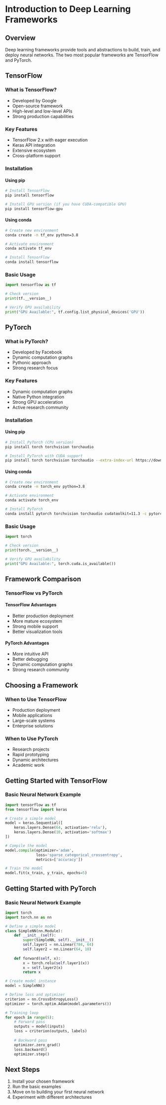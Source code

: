 # Introduction to Deep Learning Frameworks

## Overview

Deep learning frameworks provide tools and abstractions to build, train, and deploy neural networks. The two most popular frameworks are TensorFlow and PyTorch.

## TensorFlow

### What is TensorFlow?
- Developed by Google
- Open-source framework
- High-level and low-level APIs
- Strong production capabilities

### Key Features
- TensorFlow 2.x with eager execution
- Keras API integration
- Extensive ecosystem
- Cross-platform support

### Installation

#### Using pip
```bash
# Install TensorFlow
pip install tensorflow

# Install GPU version (if you have CUDA-compatible GPU)
pip install tensorflow-gpu
```

#### Using conda
```bash
# Create new environment
conda create -n tf_env python=3.8

# Activate environment
conda activate tf_env

# Install TensorFlow
conda install tensorflow
```

### Basic Usage
```python
import tensorflow as tf

# Check version
print(tf.__version__)

# Verify GPU availability
print("GPU Available:", tf.config.list_physical_devices('GPU'))
```

## PyTorch

### What is PyTorch?
- Developed by Facebook
- Dynamic computation graphs
- Pythonic approach
- Strong research focus

### Key Features
- Dynamic computation graphs
- Native Python integration
- Strong GPU acceleration
- Active research community

### Installation

#### Using pip
```bash
# Install PyTorch (CPU version)
pip install torch torchvision torchaudio

# Install PyTorch with CUDA support
pip install torch torchvision torchaudio --extra-index-url https://download.pytorch.org/whl/cu113
```

#### Using conda
```bash
# Create new environment
conda create -n torch_env python=3.8

# Activate environment
conda activate torch_env

# Install PyTorch
conda install pytorch torchvision torchaudio cudatoolkit=11.3 -c pytorch
```

### Basic Usage
```python
import torch

# Check version
print(torch.__version__)

# Verify GPU availability
print("GPU Available:", torch.cuda.is_available())
```

## Framework Comparison

### TensorFlow vs PyTorch

#### TensorFlow Advantages
- Better production deployment
- More mature ecosystem
- Strong mobile support
- Better visualization tools

#### PyTorch Advantages
- More intuitive API
- Better debugging
- Dynamic computation graphs
- Strong research community

## Choosing a Framework

### When to Use TensorFlow
- Production deployment
- Mobile applications
- Large-scale systems
- Enterprise solutions

### When to Use PyTorch
- Research projects
- Rapid prototyping
- Dynamic architectures
- Academic work

## Getting Started with TensorFlow

### Basic Neural Network Example
```python
import tensorflow as tf
from tensorflow import keras

# Create a simple model
model = keras.Sequential([
    keras.layers.Dense(64, activation='relu'),
    keras.layers.Dense(10, activation='softmax')
])

# Compile the model
model.compile(optimizer='adam',
              loss='sparse_categorical_crossentropy',
              metrics=['accuracy'])

# Train the model
model.fit(x_train, y_train, epochs=5)
```

## Getting Started with PyTorch

### Basic Neural Network Example
```python
import torch
import torch.nn as nn

# Define a simple model
class SimpleNN(nn.Module):
    def __init__(self):
        super(SimpleNN, self).__init__()
        self.layer1 = nn.Linear(784, 64)
        self.layer2 = nn.Linear(64, 10)
    
    def forward(self, x):
        x = torch.relu(self.layer1(x))
        x = self.layer2(x)
        return x

# Create model instance
model = SimpleNN()

# Define loss and optimizer
criterion = nn.CrossEntropyLoss()
optimizer = torch.optim.Adam(model.parameters())

# Training loop
for epoch in range(5):
    # Forward pass
    outputs = model(inputs)
    loss = criterion(outputs, labels)
    
    # Backward pass
    optimizer.zero_grad()
    loss.backward()
    optimizer.step()
```

## Next Steps

1. Install your chosen framework
2. Run the basic examples
3. Move on to building your first neural network
4. Experiment with different architectures 